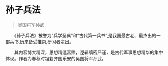 # 孙子兵法
>吴国将军孙武

　　《孙子兵法》被誉为“兵学圣典”和“古代第一兵书”,是我国最古老、最杰出的一部兵书,历来备受推崇,研习者辈出。

　　其内容博大精深，思想精邃富赡，逻辑缜密严谨，是古代军事思想精华的集中体现。作者为春秋时祖籍齐国乐安的吴国将军孙武。
